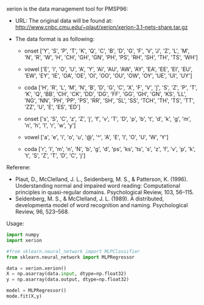 xerion is the data management tool for PMSP96:

- URL:
    The original data will be found at: 
    http://www.cnbc.cmu.edu/~plaut/xerion/xerion-3.1-nets-share.tar.gz

- The data format is as following:
    - onset ['Y', 'S', 'P', 'T', 'K', 'Q', 'C', 'B', 'D', 'G', 'F', 'V', 'J', 'Z', 'L', 'M', 'N', 'R', 'W', 'H', 'CH', 'GH', 'GN', 'PH', 'PS', 'RH', 'SH', 'TH', 'TS', 'WH']
    - vowel ['E', 'I', 'O', 'U', 'A', 'Y', 'AI', 'AU', 'AW', 'AY', 'EA', 'EE', 'EI', 'EU', 'EW', 'EY', 'IE', 'OA', 'OE', 'OI', 'OO', 'OU', 'OW', 'OY', 'UE', 'UI', 'UY']
    - coda ['H', 'R', 'L', 'M', 'N', 'B', 'D', 'G', 'C', 'X', 'F', 'V', '∫', 'S', 'Z', 'P', 'T', 'K', 'Q', 'BB', 'CH', 'CK', 'DD', 'DG', 'FF', 'GG', 'GH', 'GN', 'KS', 'LL', 'NG', 'NN', 'PH', 'PP', 'PS', 'RR', 'SH', 'SL', 'SS', 'TCH', 'TH', 'TS', 'TT', 'ZZ', 'U', 'E', 'ES', 'ED']

    - onset ['s', 'S', 'C', 'z', 'Z', 'j', 'f', 'v', 'T', 'D', 'p', 'b', 't', 'd', 'k', 'g', 'm', 'n', 'h', 'I', 'r', 'w', 'y']
    - vowel ['a', 'e', 'i', 'o', 'u', '@', '^', 'A', 'E', 'I', 'O', 'U', 'W', 'Y']
    - coda ['r', 'I', 'm', 'n', 'N', 'b', 'g', 'd', 'ps', 'ks', 'ts', 's', 'z', 'f', 'v', 'p', 'k', 't', 'S', 'Z', 'T', 'D', 'C', 'j']

Referene:

- Plaut, D., McClelland, J. L., Seidenberg, M. S., & Patterson, K. (1996). Understanding normal and impaired word reading: Computational principles in quasi-regular domains. Psychological Review, 103, 56–115.
- Seidenberg, M. S., & McClelland, J. L. (1989). A distributed, developmenta model of word recognition and naming. Psychological Review, 96, 523–568.

Usage:
```python
import numpy
import xerion

#from sklearn.neural_network import MLPClassifier
from sklearn.neural_network import MLPRegressor

data = xerion.xerion()
X = np.asarray(data.input, dtype=np.float32)
y = np.asarray(data.output, dtype=np.float32)

model = MLPRegressor()
mode.fit(X,y)
```
